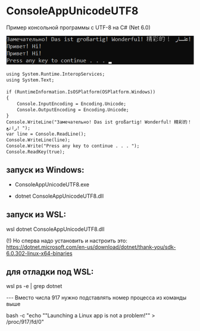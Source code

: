 # ConsoleAppUnicodeUTF8
Пример консольной программы с UTF-8 на C# (Net 6.0)

![srcreenshot](screenshot.png)

```
using System.Runtime.InteropServices;
using System.Text;

if (RuntimeInformation.IsOSPlatform(OSPlatform.Windows))
{
    Console.InputEncoding = Encoding.Unicode;
    Console.OutputEncoding = Encoding.Unicode;
}
Console.WriteLine("Замечательно! Das ist großartig! Wonderful! 精彩的！ رائع! ");
var line = Console.ReadLine();
Console.WriteLine(line);
Console.Write("Press any key to continue . . . ");
Console.ReadKey(true);

```
## запуск из Windows:
* ConsoleAppUnicodeUTF8.exe

* dotnet ConsoleAppUnicodeUTF8.dll

## запуск из WSL:
wsl dotnet ConsoleAppUnicodeUTF8.dll

(!) Но сперва надо установить и настроить это: https://dotnet.microsoft.com/en-us/download/dotnet/thank-you/sdk-6.0.302-linux-x64-binaries

## для отладки под WSL:

wsl ps -e  | grep dotnet

  --- Вместо числа 917 нужно подставлять номер процесса из команды выше

bash -c "echo ""Launching a Linux app is not a problem!"" > /proc/917/fd/0"
